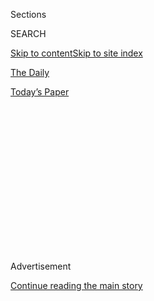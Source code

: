 <div id="app">

<div>

<div>

<div>

<div class="NYTAppHideMasthead css-1q2w90k e1suatyy0">

<div class="section css-ui9rw0 e1suatyy2">

<div class="css-eph4ug er09x8g0">

<div class="css-6n7j50">

</div>

<span class="css-1dv1kvn">Sections</span>

<div class="css-10488qs">

<span class="css-1dv1kvn">SEARCH</span>

</div>

[Skip to content](#site-content)[Skip to site index](#site-index)

</div>

<div id="masthead-section-label" class="css-1wr3we4 eaxe0e00">

[The
Daily](https://www.nytimes3xbfgragh.onion/podcasts/the-daily)

</div>

<div class="css-10698na e1huz5gh0">

</div>

</div>

<div id="masthead-bar-one" class="section hasLinks css-15hmgas e1csuq9d3">

<div class="css-uqyvli e1csuq9d0">

</div>

<div class="css-1uqjmks e1csuq9d1">

</div>

<div class="css-9e9ivx">

[](https://myaccount.nytimes3xbfgragh.onion/auth/login?response_type=cookie&client_id=vi)

</div>

<div class="css-1bvtpon e1csuq9d2">

[Today’s
Paper](https://www.nytimes3xbfgragh.onion/section/todayspaper)

</div>

</div>

</div>

</div>

<div data-aria-hidden="false">

<div id="site-content" data-role="main">

<div>

<div class="css-1aor85t" style="opacity:0.000000001;z-index:-1;visibility:hidden">

<div class="css-1hqnpie">

<div class="css-epjblv">

<span class="css-17xtcya">[The
Daily](/podcasts/the-daily)</span><span class="css-x15j1o">|</span><span class="css-fwqvlz">Is
the U.S. Ready to Vote by
Mail?</span>

</div>

<div class="css-k008qs">

<div class="css-1iwv8en">

<span class="css-18z7m18"></span>

<div>

</div>

</div>

<span class="css-1n6z4y">https://nyti.ms/3fo83l3</span>

<div class="css-1705lsu">

<div class="css-4xjgmj">

<div class="css-4skfbu" data-role="toolbar" data-aria-label="Social Media Share buttons, Save button, and Comments Panel with current comment count" data-testid="share-tools">

  - 
  - 
  - 
  - 
    
    <div class="css-6n7j50">
    
    </div>

  - 
  - 

</div>

</div>

</div>

</div>

</div>

</div>

<div id="NYT_TOP_BANNER_REGION" class="css-13pd83m">

</div>

<div id="top-wrapper" class="css-1sy8kpn">

<div id="top-slug" class="css-l9onyx">

Advertisement

</div>

[Continue reading the main
story](#after-top)

<div class="ad top-wrapper" style="text-align:center;height:100%;display:block;min-height:250px">

<div id="top" class="place-ad" data-position="top" data-size-key="top">

</div>

</div>

<div id="after-top">

</div>

</div>

<div>

<div class="css-1g7y0i5 e1drnplw0">

<div class="css-1ceswkc e1drnplw1">

</div>

<div class="css-f2fzwx e1drnplw2">

<div data-aria-labelledby="modal-title" data-role="region">

<div id="modal-title" class="css-mln36k">

transcript

</div>

<div class="css-pbq7ev">

</div>

<span>Back to The
Daily</span>

<div class="css-f6lhej">

<div class="css-1ialerq">

<div class="css-1701swk">

bars

</div>

<div>

<div class="css-1t7yl1y">

0:00/25:27

</div>

<div class="css-og85jy">

\-25:27

</div>

</div>

</div>

</div>

<div class="css-15fbio0">

<div class="css-1p4nyns">

transcript

## Is the U.S. Ready to Vote by Mail?

### Hosted by Michael Barbaro; produced by Luke Vander Ploeg and Rachel Quester; with help from Michael Simon Johnson; and edited by Lisa Chow

#### What we’ve learned from the very different experiences of two states, Georgia and Montana.

Tuesday, August 4th, 2020

</div>

  - michael barbaro  
    From The New York Times, I’m Michael Barbaro. This is “The Daily.”

  - \[music\]  
    Today: The United States is preparing to hold its first socially
    distant presidential election in history. Will it actually work? My
    colleague, Reid Epstein, on what we’ve learned from the very
    different experience of two states.
    
    It’s Tuesday, August 4.
    
    So Reid, it is precisely three months to the day until Election Day.
    And from what you can tell, given the state of the pandemic, will
    voting on November 3 at all resemble the way we have cast ballots in
    the past?

  - reid epstein  
    For a lot of us, no.
    
    You know, the idea that people have that they wake up the morning of
    Election Day and go to the middle school or a church or something
    nearby and wait in line for a few minutes and vote, for a lot of us
    that’s going to be replaced with opening your mailbox and seeing a
    ballot that comes from your local board of elections. And sitting
    down at the kitchen table and figuring out sort of who’s running for
    what and looking for what they stand for, and filling in the ovals
    as you see fit. And then when you’re done with that, you’ll either
    put it back in the mailbox or you’ll drop it off in a ballot
    collection box. And that will be how people vote. And it will take
    place over a matter of weeks, and not just crammed in on Election
    Day.

  - michael barbaro  
    And just to be clear, what you’re describing is mail-in voting. And
    I want to make sure I understand exactly what that is, because I
    think for a lot of people there is a familiarity with absentee
    voting. And is that different?

  - reid epstein  
    I mean, it’s basically the same. A lot of us have received an
    absentee ballot if we’re traveling for work or at school and not at
    home. But mail-in voting is on a mass scale of absentee voting that
    we’re going to see for this election.

  - michael barbaro  
    Right.
    
    And so what has been our experience in the United States with
    mail-in voting up to this point?

  - reid epstein  
    It’s very different depending on where you live. There are five
    states that have been conducting their elections entirely by mail —
    Washington, Oregon, Hawaii, Utah and Colorado, where they send
    ballots to every registered voter and people return them either
    through the mail or in drop boxes. And so if you live in one of
    those places, this year’s election will look pretty normal to you.
    You’ll get your ballot. If you live in a Washington state you’ll get
    a little booklet, which will be 80 to 100 pages with testimonials
    from everyone who’s running for every office on the ballot —
    dogcatcher to president of the United States — that you have a
    chance to read and study. And you’ll fill it out at your leisure,
    and as long as you have it returned by whatever the local deadline
    is, your vote will count.

  - michael barbaro  
    And by all accounts, how well does mail-in voting work in those five
    states?

  - reid epstein  
    It works great by almost all accounts from anybody you talk to in
    those states, from both parties. It has increased turnout,
    particularly among demographics of people who are least likely to
    vote otherwise. I had a conversation last week with the Republican
    state party chairman in Utah, who said that Utahns have been voting
    by mail for over a decade, and that they have effective safeguards
    and procedures in place to keep the voting on the up and up. And
    that they don’t expect any problems there with mail voting this
    fall, because they haven’t had any in the past.

  - michael barbaro  
    So mail-in voting is smooth in the states that have it. And of
    course, many other states have some level of experience with
    absentee ballots, which would seem to suggest there’s a pretty
    straightforward path to taking mail-in voting nationwide for the
    entire country in 2020.

  - reid epstein  
    You might think that, but it’s been proven to not be that simple.
    And the best example of where things have gotten messy was in
    Georgia. Georgia’s presidential primary was supposed to be back in
    March. And a couple weeks before it was held, the secretary of
    state, a Republican named Brad Raffensperger, postponed it to May.
    And then a couple of weeks before the May primary, everything was
    postponed to June, because they didn’t quite know what to do with
    the pandemic. And after the second postponement, it was clear that
    they needed to do something to alleviate what they expected to be a
    crush of people voting on their primary day.
    
    And so they sent absentee ballot application forms to nearly 7
    million active registered voters in Georgia in an effort to get
    people to vote by mail and not come into either early voting centers
    or Election Day voting sites.

  - michael barbaro  
    So 7 million people got applications for ballots, but not ballots
    themselves?

  - reid epstein  
    That’s right.

  - michael barbaro  
    So how many people ultimately sought a ballot with these
    applications in Georgia?

  - reid epstein  
    About a million and a half people returned the ballot applications
    from the state to their county board of elections. And almost all of
    those people received a ballot, but there were still tens of
    thousands of people who requested ballots and didn’t receive them.
    Either it didn’t show up, or it showed up after the election. Or it
    showed up a malfunctioning ballot or a bad return envelope, or some
    way that it couldn’t be returned properly. One example of that is
    Stacey Abrams, who was the Democratic party nominee for governor in
    2018.

  - archived recording (stacey abrams)  
    I applied for my absentee ballot in May when there was some delay in
    receiving it. But when it finally arrived —

reid epstein

Received a ballot.

  - archived recording (stacey abrams)  
    — I filled out the ballot, completed it and got ready to put it in
    the return envelope.

reid epstein

And the return envelope was sealed shut. And she talked about using an
iron to try to unseal it.

  - archived recording (stacey abrams)  
    And I attempted to steam it open, because I’ve watched lots of
    mystery shows. It did not work.

michael barbaro

Wow.

reid epstein

But was unsuccessful, and so she went and stood in line at an early
voting site that Georgia had kept open for people to vote and was able
to cast her ballot.

  - archived recording (stacey abrams)  
    Luckily for me, I live in an area where the lines were not terribly
    long. But all I can think about are the people who did not receive
    their ballots, who were forced instead into hours-long lines.

reid epstein

Jon Ossoff, who is the Democratic nominee for Senate from Georgia —

  - archived recording (jon ossoff)  
    My wife Alisha and I applied for our absentee ballots a month ago.
    We wrote the county. We sent letters to the county. We sounded the
    alarm publicly. We never got our ballots, and I’m on the ballot.

reid epstein

— waited five hours in line at a community swimming pool.

  - archived recording (jon ossoff)  
    We waited five hours to do so.

reid epstein

Because he never received his absentee ballot.

  - archived recording (jon ossoff)  
    And we are strong, so we can do that. But think of the seniors.

reid epstein

And so after he waits in line for five hours and votes, he gets home.
And what’s come in the mail after a month? Is his absentee ballot. And
then once Election Day came in Georgia —

  - archived recording  
    Now to the Primary Day chaos — hundreds of voters waiting in
    hours-long lines.

reid epstein

You had limits of how many people could be inside those rooms at
churches and schools, because of the pandemic.

  - archived recording  
    Voters told us they waited for as long as four hours to get inside
    to vote.

reid epstein

So you had images of people waiting five, six hours in line outside the
buildings in the summer Georgia heat.

  - archived recording  
    We saw two voters turn around and drive off because the line was so
    long.

reid epstein

And not indoors waiting to vote inside.

  - archived recording (voter)  
    Once I got inside, I think the most frustrating part was that
    several of the machines were broken. It seemed like maybe half of
    the machines were down.

  - archived recording (poll worker)  
    Equipment was delivered late. Some of it’s not charged up. The
    check-in folks aren’t really clear about what to do.

michael barbaro

Why do you think things went so badly in Georgia? Both the mail-in and
the in-person voting?

reid epstein

The bottom line, really, is that it’s really hard to run either a mail
election or an in-person election. And doing them both at the same time,
without really the resources to do either, is a recipe for disaster. The
elections administrator for Fulton County, which includes Atlanta in
Georgia, the night of the primary, said during a Zoom press conference —

  - archived recording (election administrator)  
    The absentee-by-mail process, it was an election in and of itself.

reid epstein

He was asked to run two elections at once.

  - archived recording (election administrator)  
    We became an absentee-by-mail state. We still had to do our full
    complement of Election Day infrastructure. And it stretched us.

reid epstein

And that he didn’t have the resources or the capacity to do that. And
that was precisely what led to all of the problems that people
experienced on their primary day.

  - archived recording (election administrator)  
    We ran into a lot of challenges this time. So I think we are going
    to learn from this and move forward.

michael barbaro

So Georgia seems almost like a case study of how not to hold an election
in the middle of a pandemic.

reid epstein

Yeah. I mean, they kind of did all elements of what you would think of
an election, plus the mail-in voting, but didn’t really do any of them
well. And didn’t really devote adequate resources to any part of it. And
in the end, the result was about as bad an experience as you can get.

\[music\]

michael barbaro

We’ll be right back.

Reid, did any state get a pandemic primary right over the past couple of
weeks and months? Were there any anti-Georgias?

reid epstein

I mean, the best example is probably Montana. The governor there, Steve
Bullock, by executive order gave the state’s 56 counties the authority
to mail ballots to all of their registered voters. And every registered
voter in the state got a ballot in the mail.

michael barbaro

And just to be clear, they got a ballot, not a ballot application?

reid epstein

They got a ballot, and not the application. So they skipped the step
that Georgia and other states required. And so voters there got the
ballots in the mail. They filled them out. And as long as they were
returned before the deadline, the ballots counted. And in the end,
Montana had the highest voter turnout of any state in this year’s
presidential primary.

michael barbaro

So what happened with in-person voting in Montana?

reid epstein

They kept some of it, but not in a form that would be really
recognizable in a pre-pandemic world. There were boards of elections’
offices that were open for people who needed to change their
registration or cast a ballot, but for the vast majority of voters in
Montana the election took place through the mail.

michael barbaro

Reid, I’m mindful that as smooth as this all seemed to go in Montana,
Montana is not necessarily representative of the whole country, right?
It has a pretty small population.

reid epstein

That’s right. There’s about the same amount of people in the state of
Montana as there are in Fulton County in Georgia, in the state’s biggest
county. And so it is a much more challenging situation to run an
election with a lot more people than it is in a small state.

michael barbaro

So how useful is Montana as a model?

reid epstein

I mean, what Montana shows is that if you give people ballots and don’t
make them jump through hoops to get to them, you’re more likely to have
more of them return them and vote.

michael barbaro

Meaning just mailing them the actual ballots, and not making them apply
and then get the ballots the way Georgia did?

reid epstein

That’s right.

michael barbaro

So kind of in summary, mail-in voting is complicated, especially
complicated in big states. But it can work when local authorities get
ballots into people’s hands. In other words, this can work under ideal
circumstances around the country?

reid epstein

It can work when there is a concerted effort by local elections
officials to make it work.

  - archived recording (donald trump)  
    If we went to mail-in balloting, our election all over the world
    would look as a total joke. It would be a total joke.

reid epstein

What’s going on in this country now is you have the president who is
making a concerted effort to make it not work.

  - archived recording (donald trump)  
    And they’re in all the mailboxes. And kids go and they raid the
    mailboxes, and they hand them to people that are signing the ballots
    down the end of the street, which is happening. They grab the
    ballots. You don’t think that happens?

reid epstein

He regularly tweets and speaks about how mail voting is sort of fraud
filled, and a recipe for disaster, and a reason Republicans won’t win.

  - archived recording (donald trump)  
    In some cases, they won’t sell them, like, to a Republican
    community, a conservative community. They don’t happen to send the
    ballots to those communities. And there’s no way of checking. No.
    You have to go and you have to vote.

reid epstein

And so it hasn’t taken long for this idea to take hold among Republican
voters, particularly base Republican voters, that there is something
inherently wrong with voting by mail.

michael barbaro

And is there any documented evidence of that? That mail-in voting is
somehow more open to fraud?

reid epstein

No, there’s not. There have been a couple of isolated instances of
what’s called “ballot harvesting.” We saw it in a congressional race
in North Carolina a couple of years ago from the Republican side. But
most of what you hear when people describe fraud in the vote-by-mail
system are either old wives’ tales or fantastic stories of an apartment
building with 30 ballots in the mailbox. Things that have been chain
letters or Facebook memes that aren’t necessarily grounded in any real
evidence.

michael barbaro

So how do you explain why the president is claiming that this is a
problematic mode of voting? What accounts for that?

reid epstein

I mean, there is a widespread belief among Republican voters and some
Republican elected officials that allowing more people to vote will be
advantageous to Democrats. And so taken in that context, it makes sense
that he would resist some of the push toward mail-in voting, because it
does make it easier for a lot more people to vote.

michael barbaro

Reid, is there a version of this where the president seems to be
discouraging mail-in voting, but mail-in voting becomes the predominant
way that voting occurs in this fall’s election? And therefore, wouldn’t
that mean that the president was telling his own voters, don’t trust the
most important way of voting for my re-election, for his re-election?

reid epstein

There’s a lot of concern about that happening already. You know, you see
in states that aren’t entirely vote-by-mail, but where it’s a
predominant way of voting — like Florida and Arizona, that have large
populations of older Republican voters — that Republican officials in
those states have been trying to push a message that’s expressly counter
to what the president has been saying about voting by mail. That we’ve
seen in Utah, where the Republican state chairman told me that their
system is not like what happens in other states, and that President
Trump, in describing fraud elsewhere, must be talking about somewhere
else other than Utah.

michael barbaro

So in other words, these officials are trying to tell their voters trust
the system, even if the president doesn’t tell you to trust it.

reid epstein

Trust the system here, because the system where you live is functional,
and the president is talking about other places. But that sort of nuance
is lost on a lot of voters who, you know, hear what the president says
and are generally disinclined to believe people who disagree with him,
particularly within their own party, because of the way that the party
and the president have functioned over the last four years.

michael barbaro

So couldn’t the president be actually hurting his own re-election
chances by doing this?

reid epstein

He’s certainly hurting the enthusiasm for voting by mail among his
Republican supporters.

michael barbaro

So Reid, back to this moment — three months to the day that we will have
the presidential election. Where would you say the whole country is? Are
most states looking like Georgia? You know, this is going to be a mess?
Or are a lot of states looking like Montana in terms of their
preparations for this election? Which is to say, they can pull it off.

reid epstein

I think we have more states that at the moment are looking like Georgia
than Montana. Of the 45 states that have some sort of in-person voting,
almost all of them are going to open polling places for people to show
up at. But as we’ve seen, it’s really hard to do two elections at once.
And it’s complex. It involves a lot of resources. And most of these
states haven’t done a big general election where most of their voters
cast ballots in the mail. It’s going to be new for the voters. It’s
going to be new for the elections administrators. And it’s going to be
new for the people that count the ballots on election night.

michael barbaro

And Reid, what are the likely consequences of so many states trying this
for the first time?

reid epstein

I mean, the first obvious consequence is on November 3, in the evening
when we’re used to turning on television and the internet and seeing the
results of the elections come in, we may not have them. And what
President Trump and Joe Biden do about declaring victory or not. Trump
has said the election should be called on election night, no matter
what. But we know that there will be millions and millions of ballots
that aren’t counted on election night, whether it’s because states have
voting rules that say your ballot counts as long as it’s postmarked by
Election Day, or because it takes some of these states longer to count
an absentee ballot that came in the mail than it would have taken them
to count a ballot that was marked and delivered into a machine at a
polling place. And all of that is going to have a real significant
impact on what we know about the presidential contest, the Senate races
and races all down the ballot.

michael barbaro

And of course, that’s just when we know the results. If this election is
as messy and complicated as everything you’re saying suggests it might
be, I wonder if that raises a much bigger question? Which is how much do
you think the country will trust the outcome of the elections on
November 3 if voting ends up feeling kind of haphazard?

reid epstein

I mean, a lot of that will depend on people’s experiences heading into
the election. Whether a lot of people have problems voting by mail, or
don’t even try to vote by mail, or have to wait in line for hours at
either early voting centers or on Election Day. You know, a lot of the
feelings about this was going to be dictated frankly by what the
president says and does. You know, if the president wakes up on the
morning of November 4 and says, I don’t care that there are more votes
left to be counted, I won. Then you can sort of imagine how that’s going
to play out.

Or if there’s a state, like take Arizona, where it appears that
President Trump has won on election night, but four days later they’ve
received more votes and it flips to Joe Biden and that’s the deciding
state, there’s innumerable chaos that could happen from that. And so it
doesn’t take much to make this system look like it’s chaotic, even
though in a lot of times it’s either sort of how the system is designed
to work, because mail-in-voting just does take longer. Even though it’s
a more efficient way of getting more people to vote, it can take longer
to tabulate the results from that.

michael barbaro

So you’re basically telling us to be patient. And Americans are not
patient.

reid epstein

They’re not. You know, I mean if you want to not stress out about the
results of the election, buy a plane ticket to some place without
internet access or cell signal on November 2 and come back a week and a
half later.

michael barbaro

Or three weeks or four weeks.

reid epstein

Go to the Galapagos Islands or somewhere, and come back in a couple of
weeks. And by then, you’ll probably know who won.

michael barbaro

\[LAUGHS\] Well, Reid, thank you very much.

reid epstein

Thank you, Michael.

michael barbaro

On Monday, the Democratic governor of Nevada, Steve Sisolak, signed a
law that would require sending ballots to every registered voter in the
state, saying that it would ensure, quote, “the safest, most accessible
election possible under these unprecedented circumstances.” In response,
President Trump threatened legal action to try to block the measure.

  - archived recording (donald trump)  
    Well, there’s never been a push like this for mail-in ballots, and
    if you look at —

michael barbaro

During a news conference at the White House, Trump was asked whether he
would consider restricting mail-in voting nationwide through an
executive order.

  - archived recording (donald trump)  
    Universal mail-in ballots is going to be a great embarrassment to
    our country. I have the right to do it. We haven’t gotten there yet,
    but we’ll see what happens. We will be suing in Nevada.

michael barbaro

We’ll be right back.

\[music\]

Here’s what else you need to know today. On Monday, the Manhattan
District Attorney, Cy Vance, suggested that his investigation into
President Trump’s finances and company is much broader than previously
known. A new court filing indicates that the investigation, which was
thought to focus on hush money payments made to women during the 2016
campaign, may actually be examining a range of possible criminal
activity, including potential bank and insurance fraud. The Supreme
Court sided with Vance in a major ruling last month, saying that the
president lacked the legal basis to block the district attorney from
seeking years of his tax records as part of the investigation.

And, The Times reports that nearly 3,000 small businesses in New York
City have permanently closed because of the pandemic — more than in any
U.S. city. A new report estimates that one third of the city’s small
businesses, or about 75,000 of them, may never reopen because of
lockdowns and lost revenue.

That’s it for “The Daily.” I’m Michael Barbaro. See you
tomorrow.

</div>

</div>

</div>

</div>

<div style="position:absolute;width:0;height:0;visibility:hidden;display:none">

</div>

<div style="width:100%">

<div class="css-18qqsen e1eullfg0" style="background-image:url(https://static01.graylady3jvrrxbe.onion/images/2017/01/29/podcasts/the-daily-album-art/the-daily-album-art-videoFifteenBySeven2610-v4.jpg)">

<div class="css-1hmsypo e1eullfg2">

<div class="css-131hid3 e1eullfg3">

<div class="css-1uhi299 e1eullfg1">

</div>

<div class="css-1tloyb6">

<div class="css-1kltdsh ehra6vc0">

[<span class="css-1f76qa2">![The Daily
logo](https://static01.graylady3jvrrxbe.onion/images/2017/01/29/podcasts/the-daily-album-art/the-daily-album-art-square320-v4.png)<span>The
Daily</span></span>](https://www.nytimes3xbfgragh.onion/column/the-daily)<span class="css-1lhttlg ehra6vc1"><span class="css-sj5ozi ehra6vc2">Subscribe:</span></span>

  - [Apple Podcasts](https://itunes.apple.com/us/podcast/id1200361736)
  - [Google
    Podcasts](https://www.google.com/podcasts?feed=aHR0cHM6Ly9yc3MuYXJ0MTkuY29tL3RoZS1kYWlseQ%3D%3D)

</div>

</div>

<div class="css-1r0dpua e1eullfg4">

<div class="css-1gu519p edye5kn0">

<div>

# Is the U.S. Ready to Vote by Mail?

## What we’ve learned from the very different experiences of two states, Georgia and Montana.

</div>

<span class="css-lsnb14 edye5kn4">Hosted by Michael Barbaro; produced by
Luke Vander Ploeg and Rachel Quester; with help from Michael Simon
Johnson; and edited by Lisa Chow</span>

<div class="css-1vd84sn">

<span class="css-16bt4xd">Transcript</span>

</div>

</div>

<div class="css-1g7y0i5 e1drnplw0">

<div class="css-1ceswkc e1drnplw1">

</div>

<div class="css-f2fzwx e1drnplw2">

<div data-aria-labelledby="modal-title" data-role="region">

<div id="modal-title" class="css-mln36k">

transcript

</div>

<div class="css-pbq7ev">

</div>

<span>Back to The
Daily</span>

<div class="css-f6lhej">

<div class="css-1ialerq">

<div class="css-1701swk">

bars

</div>

<div>

<div class="css-1t7yl1y">

0:00/25:27

</div>

<div class="css-og85jy">

\-0:00

</div>

</div>

</div>

</div>

<div class="css-15fbio0">

<div class="css-1p4nyns">

transcript

## Is the U.S. Ready to Vote by Mail?

### Hosted by Michael Barbaro; produced by Luke Vander Ploeg and Rachel Quester; with help from Michael Simon Johnson; and edited by Lisa Chow

#### What we’ve learned from the very different experiences of two states, Georgia and Montana.

Tuesday, August 4th, 2020

</div>

  - michael barbaro  
    From The New York Times, I’m Michael Barbaro. This is “The Daily.”

  - \[music\]  
    Today: The United States is preparing to hold its first socially
    distant presidential election in history. Will it actually work? My
    colleague, Reid Epstein, on what we’ve learned from the very
    different experience of two states.
    
    It’s Tuesday, August 4.
    
    So Reid, it is precisely three months to the day until Election Day.
    And from what you can tell, given the state of the pandemic, will
    voting on November 3 at all resemble the way we have cast ballots in
    the past?

  - reid epstein  
    For a lot of us, no.
    
    You know, the idea that people have that they wake up the morning of
    Election Day and go to the middle school or a church or something
    nearby and wait in line for a few minutes and vote, for a lot of us
    that’s going to be replaced with opening your mailbox and seeing a
    ballot that comes from your local board of elections. And sitting
    down at the kitchen table and figuring out sort of who’s running for
    what and looking for what they stand for, and filling in the ovals
    as you see fit. And then when you’re done with that, you’ll either
    put it back in the mailbox or you’ll drop it off in a ballot
    collection box. And that will be how people vote. And it will take
    place over a matter of weeks, and not just crammed in on Election
    Day.

  - michael barbaro  
    And just to be clear, what you’re describing is mail-in voting. And
    I want to make sure I understand exactly what that is, because I
    think for a lot of people there is a familiarity with absentee
    voting. And is that different?

  - reid epstein  
    I mean, it’s basically the same. A lot of us have received an
    absentee ballot if we’re traveling for work or at school and not at
    home. But mail-in voting is on a mass scale of absentee voting that
    we’re going to see for this election.

  - michael barbaro  
    Right.
    
    And so what has been our experience in the United States with
    mail-in voting up to this point?

  - reid epstein  
    It’s very different depending on where you live. There are five
    states that have been conducting their elections entirely by mail —
    Washington, Oregon, Hawaii, Utah and Colorado, where they send
    ballots to every registered voter and people return them either
    through the mail or in drop boxes. And so if you live in one of
    those places, this year’s election will look pretty normal to you.
    You’ll get your ballot. If you live in a Washington state you’ll get
    a little booklet, which will be 80 to 100 pages with testimonials
    from everyone who’s running for every office on the ballot —
    dogcatcher to president of the United States — that you have a
    chance to read and study. And you’ll fill it out at your leisure,
    and as long as you have it returned by whatever the local deadline
    is, your vote will count.

  - michael barbaro  
    And by all accounts, how well does mail-in voting work in those five
    states?

  - reid epstein  
    It works great by almost all accounts from anybody you talk to in
    those states, from both parties. It has increased turnout,
    particularly among demographics of people who are least likely to
    vote otherwise. I had a conversation last week with the Republican
    state party chairman in Utah, who said that Utahns have been voting
    by mail for over a decade, and that they have effective safeguards
    and procedures in place to keep the voting on the up and up. And
    that they don’t expect any problems there with mail voting this
    fall, because they haven’t had any in the past.

  - michael barbaro  
    So mail-in voting is smooth in the states that have it. And of
    course, many other states have some level of experience with
    absentee ballots, which would seem to suggest there’s a pretty
    straightforward path to taking mail-in voting nationwide for the
    entire country in 2020.

  - reid epstein  
    You might think that, but it’s been proven to not be that simple.
    And the best example of where things have gotten messy was in
    Georgia. Georgia’s presidential primary was supposed to be back in
    March. And a couple weeks before it was held, the secretary of
    state, a Republican named Brad Raffensperger, postponed it to May.
    And then a couple of weeks before the May primary, everything was
    postponed to June, because they didn’t quite know what to do with
    the pandemic. And after the second postponement, it was clear that
    they needed to do something to alleviate what they expected to be a
    crush of people voting on their primary day.
    
    And so they sent absentee ballot application forms to nearly 7
    million active registered voters in Georgia in an effort to get
    people to vote by mail and not come into either early voting centers
    or Election Day voting sites.

  - michael barbaro  
    So 7 million people got applications for ballots, but not ballots
    themselves?

  - reid epstein  
    That’s right.

  - michael barbaro  
    So how many people ultimately sought a ballot with these
    applications in Georgia?

  - reid epstein  
    About a million and a half people returned the ballot applications
    from the state to their county board of elections. And almost all of
    those people received a ballot, but there were still tens of
    thousands of people who requested ballots and didn’t receive them.
    Either it didn’t show up, or it showed up after the election. Or it
    showed up a malfunctioning ballot or a bad return envelope, or some
    way that it couldn’t be returned properly. One example of that is
    Stacey Abrams, who was the Democratic party nominee for governor in
    2018.

  - archived recording (stacey abrams)  
    I applied for my absentee ballot in May when there was some delay in
    receiving it. But when it finally arrived —

reid epstein

Received a ballot.

  - archived recording (stacey abrams)  
    — I filled out the ballot, completed it and got ready to put it in
    the return envelope.

reid epstein

And the return envelope was sealed shut. And she talked about using an
iron to try to unseal it.

  - archived recording (stacey abrams)  
    And I attempted to steam it open, because I’ve watched lots of
    mystery shows. It did not work.

michael barbaro

Wow.

reid epstein

But was unsuccessful, and so she went and stood in line at an early
voting site that Georgia had kept open for people to vote and was able
to cast her ballot.

  - archived recording (stacey abrams)  
    Luckily for me, I live in an area where the lines were not terribly
    long. But all I can think about are the people who did not receive
    their ballots, who were forced instead into hours-long lines.

reid epstein

Jon Ossoff, who is the Democratic nominee for Senate from Georgia —

  - archived recording (jon ossoff)  
    My wife Alisha and I applied for our absentee ballots a month ago.
    We wrote the county. We sent letters to the county. We sounded the
    alarm publicly. We never got our ballots, and I’m on the ballot.

reid epstein

— waited five hours in line at a community swimming pool.

  - archived recording (jon ossoff)  
    We waited five hours to do so.

reid epstein

Because he never received his absentee ballot.

  - archived recording (jon ossoff)  
    And we are strong, so we can do that. But think of the seniors.

reid epstein

And so after he waits in line for five hours and votes, he gets home.
And what’s come in the mail after a month? Is his absentee ballot. And
then once Election Day came in Georgia —

  - archived recording  
    Now to the Primary Day chaos — hundreds of voters waiting in
    hours-long lines.

reid epstein

You had limits of how many people could be inside those rooms at
churches and schools, because of the pandemic.

  - archived recording  
    Voters told us they waited for as long as four hours to get inside
    to vote.

reid epstein

So you had images of people waiting five, six hours in line outside the
buildings in the summer Georgia heat.

  - archived recording  
    We saw two voters turn around and drive off because the line was so
    long.

reid epstein

And not indoors waiting to vote inside.

  - archived recording (voter)  
    Once I got inside, I think the most frustrating part was that
    several of the machines were broken. It seemed like maybe half of
    the machines were down.

  - archived recording (poll worker)  
    Equipment was delivered late. Some of it’s not charged up. The
    check-in folks aren’t really clear about what to do.

michael barbaro

Why do you think things went so badly in Georgia? Both the mail-in and
the in-person voting?

reid epstein

The bottom line, really, is that it’s really hard to run either a mail
election or an in-person election. And doing them both at the same time,
without really the resources to do either, is a recipe for disaster. The
elections administrator for Fulton County, which includes Atlanta in
Georgia, the night of the primary, said during a Zoom press conference —

  - archived recording (election administrator)  
    The absentee-by-mail process, it was an election in and of itself.

reid epstein

He was asked to run two elections at once.

  - archived recording (election administrator)  
    We became an absentee-by-mail state. We still had to do our full
    complement of Election Day infrastructure. And it stretched us.

reid epstein

And that he didn’t have the resources or the capacity to do that. And
that was precisely what led to all of the problems that people
experienced on their primary day.

  - archived recording (election administrator)  
    We ran into a lot of challenges this time. So I think we are going
    to learn from this and move forward.

michael barbaro

So Georgia seems almost like a case study of how not to hold an election
in the middle of a pandemic.

reid epstein

Yeah. I mean, they kind of did all elements of what you would think of
an election, plus the mail-in voting, but didn’t really do any of them
well. And didn’t really devote adequate resources to any part of it. And
in the end, the result was about as bad an experience as you can get.

\[music\]

michael barbaro

We’ll be right back.

Reid, did any state get a pandemic primary right over the past couple of
weeks and months? Were there any anti-Georgias?

reid epstein

I mean, the best example is probably Montana. The governor there, Steve
Bullock, by executive order gave the state’s 56 counties the authority
to mail ballots to all of their registered voters. And every registered
voter in the state got a ballot in the mail.

michael barbaro

And just to be clear, they got a ballot, not a ballot application?

reid epstein

They got a ballot, and not the application. So they skipped the step
that Georgia and other states required. And so voters there got the
ballots in the mail. They filled them out. And as long as they were
returned before the deadline, the ballots counted. And in the end,
Montana had the highest voter turnout of any state in this year’s
presidential primary.

michael barbaro

So what happened with in-person voting in Montana?

reid epstein

They kept some of it, but not in a form that would be really
recognizable in a pre-pandemic world. There were boards of elections’
offices that were open for people who needed to change their
registration or cast a ballot, but for the vast majority of voters in
Montana the election took place through the mail.

michael barbaro

Reid, I’m mindful that as smooth as this all seemed to go in Montana,
Montana is not necessarily representative of the whole country, right?
It has a pretty small population.

reid epstein

That’s right. There’s about the same amount of people in the state of
Montana as there are in Fulton County in Georgia, in the state’s biggest
county. And so it is a much more challenging situation to run an
election with a lot more people than it is in a small state.

michael barbaro

So how useful is Montana as a model?

reid epstein

I mean, what Montana shows is that if you give people ballots and don’t
make them jump through hoops to get to them, you’re more likely to have
more of them return them and vote.

michael barbaro

Meaning just mailing them the actual ballots, and not making them apply
and then get the ballots the way Georgia did?

reid epstein

That’s right.

michael barbaro

So kind of in summary, mail-in voting is complicated, especially
complicated in big states. But it can work when local authorities get
ballots into people’s hands. In other words, this can work under ideal
circumstances around the country?

reid epstein

It can work when there is a concerted effort by local elections
officials to make it work.

  - archived recording (donald trump)  
    If we went to mail-in balloting, our election all over the world
    would look as a total joke. It would be a total joke.

reid epstein

What’s going on in this country now is you have the president who is
making a concerted effort to make it not work.

  - archived recording (donald trump)  
    And they’re in all the mailboxes. And kids go and they raid the
    mailboxes, and they hand them to people that are signing the ballots
    down the end of the street, which is happening. They grab the
    ballots. You don’t think that happens?

reid epstein

He regularly tweets and speaks about how mail voting is sort of fraud
filled, and a recipe for disaster, and a reason Republicans won’t win.

  - archived recording (donald trump)  
    In some cases, they won’t sell them, like, to a Republican
    community, a conservative community. They don’t happen to send the
    ballots to those communities. And there’s no way of checking. No.
    You have to go and you have to vote.

reid epstein

And so it hasn’t taken long for this idea to take hold among Republican
voters, particularly base Republican voters, that there is something
inherently wrong with voting by mail.

michael barbaro

And is there any documented evidence of that? That mail-in voting is
somehow more open to fraud?

reid epstein

No, there’s not. There have been a couple of isolated instances of
what’s called “ballot harvesting.” We saw it in a congressional race
in North Carolina a couple of years ago from the Republican side. But
most of what you hear when people describe fraud in the vote-by-mail
system are either old wives’ tales or fantastic stories of an apartment
building with 30 ballots in the mailbox. Things that have been chain
letters or Facebook memes that aren’t necessarily grounded in any real
evidence.

michael barbaro

So how do you explain why the president is claiming that this is a
problematic mode of voting? What accounts for that?

reid epstein

I mean, there is a widespread belief among Republican voters and some
Republican elected officials that allowing more people to vote will be
advantageous to Democrats. And so taken in that context, it makes sense
that he would resist some of the push toward mail-in voting, because it
does make it easier for a lot more people to vote.

michael barbaro

Reid, is there a version of this where the president seems to be
discouraging mail-in voting, but mail-in voting becomes the predominant
way that voting occurs in this fall’s election? And therefore, wouldn’t
that mean that the president was telling his own voters, don’t trust the
most important way of voting for my re-election, for his re-election?

reid epstein

There’s a lot of concern about that happening already. You know, you see
in states that aren’t entirely vote-by-mail, but where it’s a
predominant way of voting — like Florida and Arizona, that have large
populations of older Republican voters — that Republican officials in
those states have been trying to push a message that’s expressly counter
to what the president has been saying about voting by mail. That we’ve
seen in Utah, where the Republican state chairman told me that their
system is not like what happens in other states, and that President
Trump, in describing fraud elsewhere, must be talking about somewhere
else other than Utah.

michael barbaro

So in other words, these officials are trying to tell their voters trust
the system, even if the president doesn’t tell you to trust it.

reid epstein

Trust the system here, because the system where you live is functional,
and the president is talking about other places. But that sort of nuance
is lost on a lot of voters who, you know, hear what the president says
and are generally disinclined to believe people who disagree with him,
particularly within their own party, because of the way that the party
and the president have functioned over the last four years.

michael barbaro

So couldn’t the president be actually hurting his own re-election
chances by doing this?

reid epstein

He’s certainly hurting the enthusiasm for voting by mail among his
Republican supporters.

michael barbaro

So Reid, back to this moment — three months to the day that we will have
the presidential election. Where would you say the whole country is? Are
most states looking like Georgia? You know, this is going to be a mess?
Or are a lot of states looking like Montana in terms of their
preparations for this election? Which is to say, they can pull it off.

reid epstein

I think we have more states that at the moment are looking like Georgia
than Montana. Of the 45 states that have some sort of in-person voting,
almost all of them are going to open polling places for people to show
up at. But as we’ve seen, it’s really hard to do two elections at once.
And it’s complex. It involves a lot of resources. And most of these
states haven’t done a big general election where most of their voters
cast ballots in the mail. It’s going to be new for the voters. It’s
going to be new for the elections administrators. And it’s going to be
new for the people that count the ballots on election night.

michael barbaro

And Reid, what are the likely consequences of so many states trying this
for the first time?

reid epstein

I mean, the first obvious consequence is on November 3, in the evening
when we’re used to turning on television and the internet and seeing the
results of the elections come in, we may not have them. And what
President Trump and Joe Biden do about declaring victory or not. Trump
has said the election should be called on election night, no matter
what. But we know that there will be millions and millions of ballots
that aren’t counted on election night, whether it’s because states have
voting rules that say your ballot counts as long as it’s postmarked by
Election Day, or because it takes some of these states longer to count
an absentee ballot that came in the mail than it would have taken them
to count a ballot that was marked and delivered into a machine at a
polling place. And all of that is going to have a real significant
impact on what we know about the presidential contest, the Senate races
and races all down the ballot.

michael barbaro

And of course, that’s just when we know the results. If this election is
as messy and complicated as everything you’re saying suggests it might
be, I wonder if that raises a much bigger question? Which is how much do
you think the country will trust the outcome of the elections on
November 3 if voting ends up feeling kind of haphazard?

reid epstein

I mean, a lot of that will depend on people’s experiences heading into
the election. Whether a lot of people have problems voting by mail, or
don’t even try to vote by mail, or have to wait in line for hours at
either early voting centers or on Election Day. You know, a lot of the
feelings about this was going to be dictated frankly by what the
president says and does. You know, if the president wakes up on the
morning of November 4 and says, I don’t care that there are more votes
left to be counted, I won. Then you can sort of imagine how that’s going
to play out.

Or if there’s a state, like take Arizona, where it appears that
President Trump has won on election night, but four days later they’ve
received more votes and it flips to Joe Biden and that’s the deciding
state, there’s innumerable chaos that could happen from that. And so it
doesn’t take much to make this system look like it’s chaotic, even
though in a lot of times it’s either sort of how the system is designed
to work, because mail-in-voting just does take longer. Even though it’s
a more efficient way of getting more people to vote, it can take longer
to tabulate the results from that.

michael barbaro

So you’re basically telling us to be patient. And Americans are not
patient.

reid epstein

They’re not. You know, I mean if you want to not stress out about the
results of the election, buy a plane ticket to some place without
internet access or cell signal on November 2 and come back a week and a
half later.

michael barbaro

Or three weeks or four weeks.

reid epstein

Go to the Galapagos Islands or somewhere, and come back in a couple of
weeks. And by then, you’ll probably know who won.

michael barbaro

\[LAUGHS\] Well, Reid, thank you very much.

reid epstein

Thank you, Michael.

michael barbaro

On Monday, the Democratic governor of Nevada, Steve Sisolak, signed a
law that would require sending ballots to every registered voter in the
state, saying that it would ensure, quote, “the safest, most accessible
election possible under these unprecedented circumstances.” In response,
President Trump threatened legal action to try to block the measure.

  - archived recording (donald trump)  
    Well, there’s never been a push like this for mail-in ballots, and
    if you look at —

michael barbaro

During a news conference at the White House, Trump was asked whether he
would consider restricting mail-in voting nationwide through an
executive order.

  - archived recording (donald trump)  
    Universal mail-in ballots is going to be a great embarrassment to
    our country. I have the right to do it. We haven’t gotten there yet,
    but we’ll see what happens. We will be suing in Nevada.

michael barbaro

We’ll be right back.

\[music\]

Here’s what else you need to know today. On Monday, the Manhattan
District Attorney, Cy Vance, suggested that his investigation into
President Trump’s finances and company is much broader than previously
known. A new court filing indicates that the investigation, which was
thought to focus on hush money payments made to women during the 2016
campaign, may actually be examining a range of possible criminal
activity, including potential bank and insurance fraud. The Supreme
Court sided with Vance in a major ruling last month, saying that the
president lacked the legal basis to block the district attorney from
seeking years of his tax records as part of the investigation.

And, The Times reports that nearly 3,000 small businesses in New York
City have permanently closed because of the pandemic — more than in any
U.S. city. A new report estimates that one third of the city’s small
businesses, or about 75,000 of them, may never reopen because of
lockdowns and lost revenue.

That’s it for “The Daily.” I’m Michael Barbaro. See you tomorrow.

</div>

</div>

</div>

</div>

</div>

<div class="css-1xgepvx e1eullfg5">

</div>

</div>

</div>

</div>

<div class="css-fnovkn e1gfokfg0">

<span class="css-1ly73wi e1tej78p0">Previous</span>

<div class="css-1s78rjm e1gfokfg1">

<div class="css-uq6cyc e1gfokfg3" data-recirc-bar-item="true">

<div class="css-hoe9xz">

<span class="css-nxkttv">More episodes
of</span><span class="css-19zi9mh">The
Daily</span>

</div>

</div>

<div class="css-uq6cyc e1gfokfg3" data-recirc-bar-item="true">

[![](https://static01.graylady3jvrrxbe.onion/images/2020/07/30/us/politics/04daily/30trump-election1-thumbLarge.jpg)](https://www.nytimes3xbfgragh.onion/2020/08/04/podcasts/the-daily/mail-in-voting-president-trump.html?action=click&module=audio-series-bar&region=header&pgtype=Article)

<div class="css-14o8mz7 e1gfokfg2">

</div>

<div class="css-1qq8bvn">

August 4, 2020<span>  <span class="css-orcm78">•</span> 
25:27</span><span class="css-i5svdo">Is the U.S. Ready to Vote by
Mail?</span>

</div>

</div>

<div class="css-uq6cyc e1gfokfg3" data-recirc-bar-item="true">

[![](https://static01.graylady3jvrrxbe.onion/images/2020/06/24/business/03daily/24michigan-arrest1-thumbLarge.jpg)](https://www.nytimes3xbfgragh.onion/2020/08/03/podcasts/the-daily/algorithmic-justice-racism.html?action=click&module=audio-series-bar&region=header&pgtype=Article)

<div class="css-14o8mz7 e1gfokfg2">

</div>

<div class="css-1qq8bvn">

August 3, 2020<span>  <span class="css-orcm78">•</span> 
28:13</span><span class="css-i5svdo">Wrongfully Accused by an
Algorithm</span>

</div>

</div>

<div class="css-uq6cyc e1gfokfg3" data-recirc-bar-item="true">

[![](https://static01.graylady3jvrrxbe.onion/images/2018/01/21/magazine/21mag-femaleanger1-copy/21mag-femaleanger1-thumbLarge.jpg)](https://www.nytimes3xbfgragh.onion/2020/08/02/podcasts/the-daily/on-female-rage.html?action=click&module=audio-series-bar&region=header&pgtype=Article)

<div class="css-14o8mz7 e1gfokfg2">

</div>

<div class="css-1qq8bvn">

August 2, 2020<span class="css-i5svdo">The Sunday Read: ‘On Female
Rage’</span>

</div>

</div>

<div class="css-uq6cyc e1gfokfg3" data-recirc-bar-item="true">

[![](https://static01.graylady3jvrrxbe.onion/images/2020/07/12/us/politics/31daily/00dc-army-metoo-thumbLarge.jpg)](https://www.nytimes3xbfgragh.onion/2020/07/31/podcasts/the-daily/vanessa-guillen-military-metoo.html?action=click&module=audio-series-bar&region=header&pgtype=Article)

<div class="css-14o8mz7 e1gfokfg2">

</div>

<div class="css-1qq8bvn">

July 31, 2020<span class="css-i5svdo">A \#MeToo Moment in the
Military</span>

</div>

</div>

<div class="css-uq6cyc e1gfokfg3" data-recirc-bar-item="true">

[![](https://static01.graylady3jvrrxbe.onion/images/2020/07/30/reader-center/30daily/merlin_175077825_5ebc931b-baa1-489a-960c-34e4d845e997-thumbLarge.jpg)](https://www.nytimes3xbfgragh.onion/2020/07/30/podcasts/the-daily/congress-facebook-amazon-google-apple.html?action=click&module=audio-series-bar&region=header&pgtype=Article)

<div class="css-14o8mz7 e1gfokfg2">

</div>

<div class="css-1qq8bvn">

July 30, 2020<span>  <span class="css-orcm78">•</span> 
35:19</span><span class="css-i5svdo">The Big Tech
Hearing</span>

</div>

</div>

<div class="css-uq6cyc e1gfokfg3" data-recirc-bar-item="true">

[![](https://static01.graylady3jvrrxbe.onion/images/2020/07/26/world/29daily/00china-us-clash1-thumbLarge.jpg)](https://www.nytimes3xbfgragh.onion/2020/07/29/podcasts/the-daily/china-trump-foreign-policy.html?action=click&module=audio-series-bar&region=header&pgtype=Article)

<div class="css-14o8mz7 e1gfokfg2">

</div>

<div class="css-1qq8bvn">

July 29, 2020<span>  <span class="css-orcm78">•</span> 
28:40</span><span class="css-i5svdo">Confronting
China</span>

</div>

</div>

<div class="css-uq6cyc e1gfokfg3" data-recirc-bar-item="true">

[![](https://static01.graylady3jvrrxbe.onion/images/2020/07/23/business/28daily/23virus-uiexplain1-thumbLarge.jpg)](https://www.nytimes3xbfgragh.onion/2020/07/28/podcasts/the-daily/unemployment-benefits-coronavirus.html?action=click&module=audio-series-bar&region=header&pgtype=Article)

<div class="css-14o8mz7 e1gfokfg2">

</div>

<div class="css-1qq8bvn">

July 28, 2020<span>  <span class="css-orcm78">•</span> 
26:13</span><span class="css-i5svdo">Why $600 Checks Are Tearing
Republicans
Apart</span>

</div>

</div>

<div class="css-uq6cyc e1gfokfg3" data-recirc-bar-item="true">

[![](https://static01.graylady3jvrrxbe.onion/images/2020/07/27/world/27daily-hospitals/27daily-hospitals-thumbLarge.jpg)](https://www.nytimes3xbfgragh.onion/2020/07/27/podcasts/the-daily/new-york-hospitals-covid.html?action=click&module=audio-series-bar&region=header&pgtype=Article)

<div class="css-14o8mz7 e1gfokfg2">

</div>

<div class="css-1qq8bvn">

July 27, 2020<span>  <span class="css-orcm78">•</span> 
33:28</span><span class="css-i5svdo">The Mistakes New York
Made</span>

</div>

</div>

<div class="css-uq6cyc e1gfokfg3" data-recirc-bar-item="true">

[![](https://static01.graylady3jvrrxbe.onion/images/2020/03/22/magazine/26audm-2/22mag-titleix-thumbLarge.jpg)](https://www.nytimes3xbfgragh.onion/2020/07/26/podcasts/the-daily/the-accusation-the-sunday-read.html?action=click&module=audio-series-bar&region=header&pgtype=Article)

<div class="css-14o8mz7 e1gfokfg2">

</div>

<div class="css-1qq8bvn">

July 26, 2020<span class="css-i5svdo">The Sunday Read: ‘The
Accusation’</span>

</div>

</div>

<div class="css-uq6cyc e1gfokfg3" data-recirc-bar-item="true">

[![](https://static01.graylady3jvrrxbe.onion/images/2020/07/22/sports/24daily/22mlb-previewlede1-thumbLarge.jpg)](https://www.nytimes3xbfgragh.onion/2020/07/24/podcasts/the-daily/mlb-baseball-season-coronavirus.html?action=click&module=audio-series-bar&region=header&pgtype=Article)

<div class="css-14o8mz7 e1gfokfg2">

</div>

<div class="css-1qq8bvn">

July 24, 2020<span>  <span class="css-orcm78">•</span> 
45:34</span><span class="css-i5svdo">The Battle for a Baseball
Season</span>

</div>

</div>

<div class="css-uq6cyc e1gfokfg3" data-recirc-bar-item="true">

[![](https://static01.graylady3jvrrxbe.onion/images/2020/07/22/us/23daily-image/22portland-tactics02-thumbLarge.jpg)](https://www.nytimes3xbfgragh.onion/2020/07/23/podcasts/the-daily/portland-protests.html?action=click&module=audio-series-bar&region=header&pgtype=Article)

<div class="css-14o8mz7 e1gfokfg2">

</div>

<div class="css-1qq8bvn">

July 23, 2020<span>  <span class="css-orcm78">•</span> 
30:04</span><span class="css-i5svdo">The Showdown in
Portland</span>

</div>

</div>

<div class="css-uq6cyc e1gfokfg3" data-recirc-bar-item="true">

[![](https://static01.graylady3jvrrxbe.onion/images/2020/07/12/science/22daily/00virus-schools-reopen01-thumbLarge.jpg)](https://www.nytimes3xbfgragh.onion/2020/07/22/podcasts/the-daily/school-reopenings-coronavirus.html?action=click&module=audio-series-bar&region=header&pgtype=Article)

<div class="css-14o8mz7 e1gfokfg2">

</div>

<div class="css-1qq8bvn">

July 22, 2020<span>  <span class="css-orcm78">•</span> 
27:24</span><span class="css-i5svdo">The Science of School
Reopenings</span>

</div>

</div>

<div class="css-uq6cyc e1gfokfg3" data-recirc-bar-item="true">

<div class="css-1o3broy">

[<span class="css-nxkttv">See All Episodes
of</span><span class="css-cbc4vz">The
Daily</span>](https://www.nytimes3xbfgragh.onion/column/the-daily)

</div>

</div>

</div>

<span class="css-1ly73wi e1tej78p0">Next</span>

</div>

</div>

<div class="css-1tlsmx">

Aug. 4,
2020

<div>

<div class="css-4xjgmj">

<div class="css-d8bdto" data-role="toolbar" data-aria-label="Social Media Share buttons, Save button, and Comments Panel with current comment count" data-testid="share-tools">

  - 
  - 
  - 
  - 
    
    <div class="css-6n7j50">
    
    </div>

  - 
  - 

</div>

</div>

</div>

</div>

</div>

<div class="section meteredContent css-1r7ky0e" name="articleBody" itemprop="articleBody">

<div class="css-1fanzo5 StoryBodyCompanionColumn">

<div class="css-53u6y8">

***Listen and subscribe to our podcast from your mobile device:***  
**[*Via Apple
Podcasts*](https://itunes.apple.com/us/podcast/the-daily/id1200361736?mt=2)**
***|*** **[*Via
Spotify*](https://open.spotify.com/show/3IM0lmZxpFAY7CwMuv9H4g?si=SfuMSC55R1qprFsRZU3_zw)**
***|*** **[*Via
Stitcher*](http://www.stitcher.com/podcast/the-new-york-times/the-daily-10)**

The United States is preparing to hold its first ever socially distant
presidential election. But will it actually work?

</div>

</div>

<div>

</div>

<div class="css-1fanzo5 StoryBodyCompanionColumn">

<div class="css-53u6y8">

**On today’s episode:**

  - [Reid J.
    Epstein](https://www.nytimes3xbfgragh.onion/by/reid-j-epstein), who
    covers campaigns and elections for The New York Times.

</div>

</div>

<div class="css-79elbk" data-testid="photoviewer-wrapper">

<div class="css-z3e15g" data-testid="photoviewer-wrapper-hidden">

</div>

<div class="css-1a48zt4 ehw59r15" data-testid="photoviewer-children">

![<span class="css-16f3y1r e13ogyst0" data-aria-hidden="true">A
coronavirus testing site in Tulsa, Okla. The pandemic has increased
calls for mail-in voting, a system that President Trump has repeatedly
attacked.</span><span class="css-cnj6d5 e1z0qqy90" itemprop="copyrightHolder"><span class="css-1ly73wi e1tej78p0">Credit...</span><span>Chris
Creese for The New York
Times</span></span>](https://static01.graylady3jvrrxbe.onion/images/2020/07/30/us/politics/04daily/merlin_175126236_6c5d937a-ab38-460a-87aa-892bfd358495-articleLarge.jpg?quality=75&auto=webp&disable=upscale)

</div>

</div>

<div class="css-1fanzo5 StoryBodyCompanionColumn">

<div class="css-53u6y8">

**Background reading:**

  - President Trump’s suggestion that the Nov. 3 vote could be delayed —
    something he cannot do on his own — drew unusually firm Republican
    resistance and [signaled worry about his re-election
    bid](https://www.nytimes3xbfgragh.onion/2020/07/30/us/politics/trump-delay-2020-election.html).

  - Georgia’s troubled primary elections in June may be [a preview of
    graver
    battles](https://www.nytimes3xbfgragh.onion/2020/06/11/podcasts/the-daily/georgia-general-election.html)
    coming in the general election.

*Tune in, and tell us what you think. Email us at*
[*thedaily@NYTimes.com*](mailto:thedaily@NYTimes.com)*. Follow Michael
Barbaro on Twitter:* [*@mikiebarb*](https://twitter.com/mikiebarb)*. And
if you’re interested in advertising with “The Daily,” write to us at*
[*thedaily-ads@NYTimes.com*](mailto:thedaily-ads@NYTimes.com)*.*

</div>

</div>

<div>

</div>

<div class="css-1fanzo5 StoryBodyCompanionColumn">

<div class="css-53u6y8">

Reid J. Epstein contributed reporting.

“The Daily” is made by Theo Balcomb, Andy Mills, Lisa Tobin, Rachel
Quester, Lynsea Garrison, Annie Brown, Clare Toeniskoetter, Paige
Cowett, Michael Simon Johnson, Brad Fisher, Larissa Anderson, Wendy
Dorr, Chris Wood, Jessica Cheung, Stella Tan, Alexandra Leigh Young,
Lisa Chow, Eric Krupke, Marc Georges, Luke Vander Ploeg, Kelly Prime,
Julia Longoria, Sindhu Gnanasambandan, M.J. Davis Lin, Austin Mitchell,
Neena Pathak, Dan Powell, Dave Shaw, Sydney Harper, Daniel Guillemette,
Hans Buetow, Robert Jimison, Mike Benoist, Bianca Giaever and Asthaa
Chaturvedi. Our theme music is by Jim Brunberg and Ben Landsverk of
Wonderly. Special thanks to Sam Dolnick, Mikayla Bouchard, Lauren
Jackson, Julia Simon, Mahima Chablani and Nora Keller.

</div>

</div>

</div>

<div>

</div>

<div>

</div>

<div>

</div>

<div>

<div id="bottom-wrapper" class="css-1ede5it">

<div id="bottom-slug" class="css-l9onyx">

Advertisement

</div>

[Continue reading the main
story](#after-bottom)

<div id="bottom" class="ad bottom-wrapper" style="text-align:center;height:100%;display:block;min-height:90px">

</div>

<div id="after-bottom">

</div>

</div>

</div>

</div>

</div>

## Site Index

<div>

</div>

## Site Information Navigation

  - [© <span>2020</span> <span>The New York Times
    Company</span>](https://help.nytimes3xbfgragh.onion/hc/en-us/articles/115014792127-Copyright-notice)

<!-- end list -->

  - [NYTCo](https://www.nytco.com/)
  - [Contact
    Us](https://help.nytimes3xbfgragh.onion/hc/en-us/articles/115015385887-Contact-Us)
  - [Work with us](https://www.nytco.com/careers/)
  - [Advertise](https://nytmediakit.com/)
  - [T Brand Studio](http://www.tbrandstudio.com/)
  - [Your Ad
    Choices](https://www.nytimes3xbfgragh.onion/privacy/cookie-policy#how-do-i-manage-trackers)
  - [Privacy](https://www.nytimes3xbfgragh.onion/privacy)
  - [Terms of
    Service](https://help.nytimes3xbfgragh.onion/hc/en-us/articles/115014893428-Terms-of-service)
  - [Terms of
    Sale](https://help.nytimes3xbfgragh.onion/hc/en-us/articles/115014893968-Terms-of-sale)
  - [Site
    Map](https://spiderbites.nytimes3xbfgragh.onion)
  - [Help](https://help.nytimes3xbfgragh.onion/hc/en-us)
  - [Subscriptions](https://www.nytimes3xbfgragh.onion/subscription?campaignId=37WXW)

</div>

</div>

</div>

</div>
